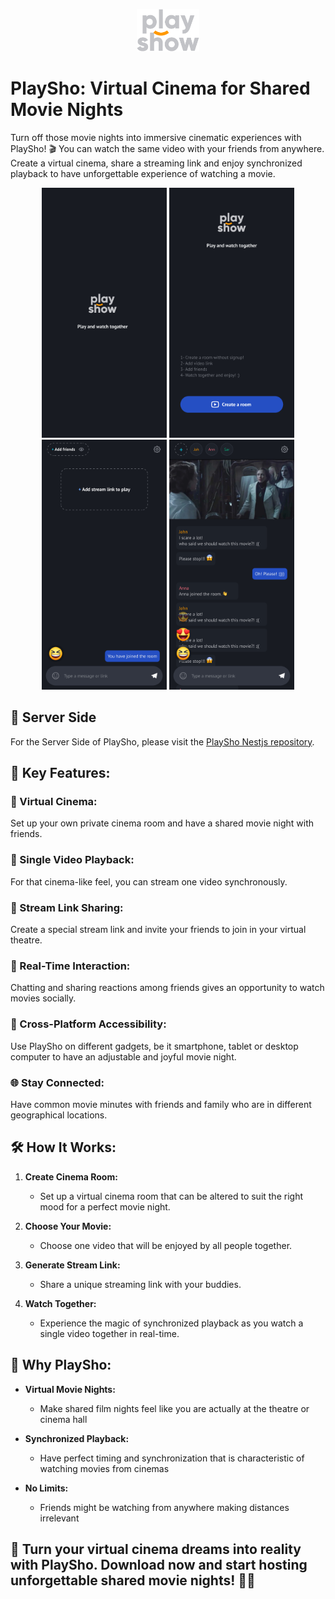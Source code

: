 <p align="center">
  <img src="app/src/main/res/drawable-nodpi/img_logo.png" alt="PlaySho Logo" width="100" height="68">
</p>

# PlaySho: Virtual Cinema for Shared Movie Nights

Turn off those movie nights into immersive cinematic experiences with PlaySho! 🎬 You can watch the same video with your friends from anywhere. Create a virtual cinema, share a streaming link and enjoy synchronized playback to have unforgettable experience of watching a movie.


<p align="center">
  <img src="screenshots/screenshot_one.png" alt="Screenshot 1" width="200">
  <img src="screenshots/screenshot_two.png" alt="Screenshot 2" width="200">
  <img src="screenshots/screenshot_three.png" alt="Screenshot 3" width="200">
  <img src="screenshots/screenshot_four.png" alt="Screenshot 4" width="200">
</p> 

## 📱 Server Side
For the Server Side of PlaySho, please visit the [PlaySho Nestjs repository](https://github.com/behnamnasehi/playsho-nest).

## 🚀 Key Features:

### 🎥 Virtual Cinema:

Set up your own private cinema room and have a shared movie night with friends.

### 🍿 Single Video Playback:

For that cinema-like feel, you can stream one video synchronously.

### 🔗 Stream Link Sharing:

Create a special stream link and invite your friends to join in your virtual theatre.

### 💬 Real-Time Interaction:

Chatting and sharing reactions among friends gives an opportunity to watch movies socially.

### 📱 Cross-Platform Accessibility:

Use PlaySho on different gadgets, be it smartphone, tablet or desktop computer to have an adjustable and joyful movie night.

### 🌐 Stay Connected:

Have common movie minutes with friends and family who are in different geographical locations.

## 🛠️ How It Works:

1. **Create Cinema Room:**
   - Set up a virtual cinema room that can be altered to suit the right mood for a perfect movie night.

2. **Choose Your Movie:**
   - Choose one video that will be enjoyed by all people together.

3. **Generate Stream Link:**
   - Share a unique streaming link with your buddies.

4. **Watch Together:**
   - Experience the magic of synchronized playback as you watch a single video together in real-time.

## 🌟 Why PlaySho:

- **Virtual Movie Nights:**
  - Make shared film nights feel like you are actually at the theatre or cinema hall

- **Synchronized Playback:**
  - Have perfect timing and synchronization that is characteristic of watching movies from cinemas

- **No Limits:**
  - Friends might be watching from anywhere making distances irrelevant

## 🎉 Turn your virtual cinema dreams into reality with PlaySho. Download now and start hosting unforgettable shared movie nights! 🍿✨
